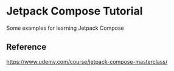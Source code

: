 # Jetpack Compose Tutorial

Some examples for learning Jetpack Compose

## Reference

https://www.udemy.com/course/jetpack-compose-masterclass/
